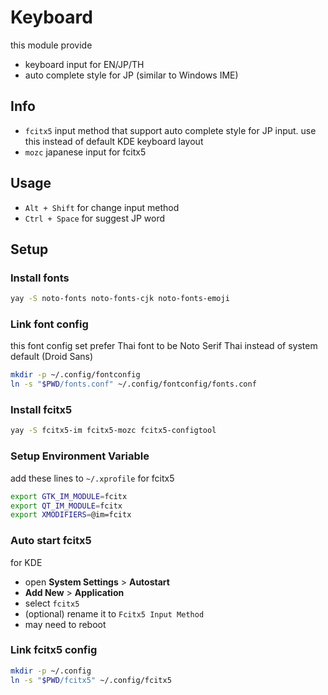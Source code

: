 # Keyboard
this module provide
- keyboard input for EN/JP/TH
- auto complete style for JP (similar to Windows IME)

## Info
- `fcitx5` input method that support auto complete style for JP input. use this instead of default KDE keyboard layout
- `mozc` japanese input for fcitx5

## Usage
- `Alt + Shift` for change input method
- `Ctrl + Space` for suggest JP word

## Setup

### Install fonts
``` sh
yay -S noto-fonts noto-fonts-cjk noto-fonts-emoji
```

### Link font config
this font config set prefer Thai font to be Noto Serif Thai instead of system default (Droid Sans)

``` sh
mkdir -p ~/.config/fontconfig
ln -s "$PWD/fonts.conf" ~/.config/fontconfig/fonts.conf
```

### Install fcitx5
``` sh
yay -S fcitx5-im fcitx5-mozc fcitx5-configtool
```

### Setup Environment Variable
add these lines to `~/.xprofile` for fcitx5

``` sh
export GTK_IM_MODULE=fcitx
export QT_IM_MODULE=fcitx
export XMODIFIERS=@im=fcitx
```


### Auto start fcitx5
for KDE
- open **System Settings** > **Autostart** 
- **Add New** > **Application**
- select `fcitx5`
- (optional) rename it to `Fcitx5 Input Method`
- may need to reboot

### Link fcitx5 config
``` sh
mkdir -p ~/.config
ln -s "$PWD/fcitx5" ~/.config/fcitx5
```

